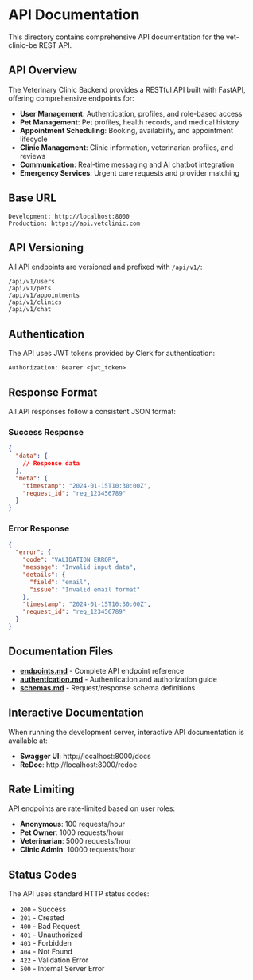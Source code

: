 # API Documentation

This directory contains comprehensive API documentation for the vet-clinic-be REST API.

## API Overview

The Veterinary Clinic Backend provides a RESTful API built with FastAPI, offering comprehensive endpoints for:

- **User Management**: Authentication, profiles, and role-based access
- **Pet Management**: Pet profiles, health records, and medical history
- **Appointment Scheduling**: Booking, availability, and appointment lifecycle
- **Clinic Management**: Clinic information, veterinarian profiles, and reviews
- **Communication**: Real-time messaging and AI chatbot integration
- **Emergency Services**: Urgent care requests and provider matching

## Base URL

```
Development: http://localhost:8000
Production: https://api.vetclinic.com
```

## API Versioning

All API endpoints are versioned and prefixed with `/api/v1/`:

```
/api/v1/users
/api/v1/pets
/api/v1/appointments
/api/v1/clinics
/api/v1/chat
```

## Authentication

The API uses JWT tokens provided by Clerk for authentication:

```http
Authorization: Bearer <jwt_token>
```

## Response Format

All API responses follow a consistent JSON format:

### Success Response
```json
{
  "data": {
    // Response data
  },
  "meta": {
    "timestamp": "2024-01-15T10:30:00Z",
    "request_id": "req_123456789"
  }
}
```

### Error Response
```json
{
  "error": {
    "code": "VALIDATION_ERROR",
    "message": "Invalid input data",
    "details": {
      "field": "email",
      "issue": "Invalid email format"
    },
    "timestamp": "2024-01-15T10:30:00Z",
    "request_id": "req_123456789"
  }
}
```

## Documentation Files

- [**endpoints.md**](./endpoints.md) - Complete API endpoint reference
- [**authentication.md**](./authentication.md) - Authentication and authorization guide
- [**schemas.md**](./schemas.md) - Request/response schema definitions

## Interactive Documentation

When running the development server, interactive API documentation is available at:

- **Swagger UI**: http://localhost:8000/docs
- **ReDoc**: http://localhost:8000/redoc

## Rate Limiting

API endpoints are rate-limited based on user roles:

- **Anonymous**: 100 requests/hour
- **Pet Owner**: 1000 requests/hour
- **Veterinarian**: 5000 requests/hour
- **Clinic Admin**: 10000 requests/hour

## Status Codes

The API uses standard HTTP status codes:

- `200` - Success
- `201` - Created
- `400` - Bad Request
- `401` - Unauthorized
- `403` - Forbidden
- `404` - Not Found
- `422` - Validation Error
- `500` - Internal Server Error